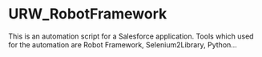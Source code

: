 # URW_RobotFramework

This is an automation script for a Salesforce application. Tools which used for the automation are Robot Framework, Selenium2Library, Python...
